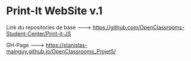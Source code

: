 # Print-It WebSite v.1
Link du repositories de base --->
https://github.com/OpenClassrooms-Student-Center/Print-it-JS

GH-Page --->
https://stanislas-mainguy.github.io/OpenClassrooms_Projet5/
